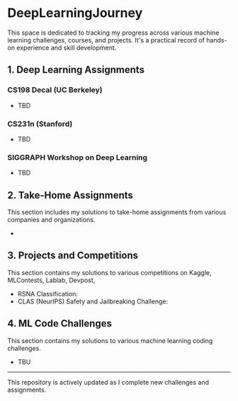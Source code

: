 # DeepLearningJourney

This space is dedicated to tracking my progress across various machine learning challenges, courses, and projects. It's a practical record of hands-on experience and skill development.

## 1. Deep Learning Assignments

### CS198 Decal (UC Berkeley)
- TBD

### CS231n (Stanford)
- TBD

### SIGGRAPH Workshop on Deep Learning
- TBD

## 2. Take-Home Assignments

This section includes my solutions to take-home assignments from various companies and organizations.

- [Cohere for AI Research Scholar Assignment]: TBU

## 3. Projects and Competitions

This section contains my solutions to various competitions on Kaggle, MLContests, Lablab, Devpost,

- RSNA Classification: 
- CLAS (NeurIPS) Safety and Jailbreaking Challenge:

## 4. ML Code Challenges

This section contains my solutions to various machine learning coding challenges.

- TBU

---

This repository is actively updated as I complete new challenges and assignments.
